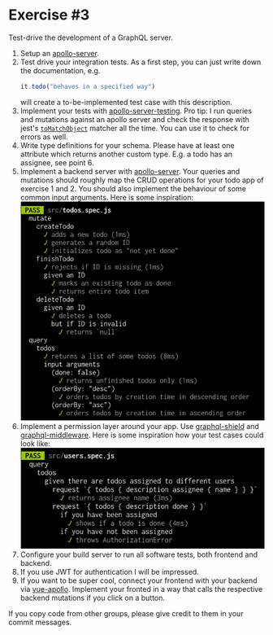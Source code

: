 # Exercise \#3

Test-drive the development of a GraphQL server.

1. Setup an [apollo-server](https://www.apollographql.com/docs/apollo-server/).
2. Test drive your integration tests. As a first step, you can just write down
   the documentation, e.g.
   ```js
   it.todo("behaves in a specified way")
   ```
   will create a to-be-implemented test case with this description.
3. Implement your tests with [apollo-server-testing](https://www.apollographql.com/docs/apollo-server/testing/testing/).
   Pro tip: I run queries and mutations against an apollo server and check the
   response with jest's [`toMatchObject`](https://jestjs.io/docs/en/expect#tomatchobjectobject)
   matcher all the time. You can use it to check for errors as well.
4. Write type definitions for your schema. Please have at least one attribute
   which returns another custom type. E.g. a todo has an assignee, see point 6.
5. Implement a backend server with [apollo-server](https://github.com/apollographql/apollo-server).
   Your queries and mutations should roughly map the CRUD operations for your
   todo app of exercise 1 and 2. You should also implement the behaviour of some
   common input arguments. Here is some inspiration:
   ![Test cases for CRUD operations](./crud.png)
6. Implement a permission layer around your app. Use [graphql-shield](https://github.com/maticzav/graphql-shield)
   and [graphql-middleware](https://github.com/prisma-labs/graphql-middleware).
   Here is some inspiration how your test cases could look like:
   ![Test cases for a permission layer](./permissions.png)
7. Configure your build server to run all software tests, both frontend and
   backend.
8. If you use JWT for authentication I will be impressed.
9. If you want to be super cool, connect your frontend with your backend via
   [vue-apollo](https://github.com/vuejs/vue-apollo). Implement your fronted in
   a way that calls the respective backend mutations if you click on a button.


If you copy code from other groups, please give credit to them in your commit
messages.
